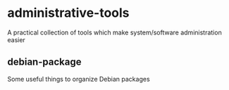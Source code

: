 # administrative-tools
A practical collection of tools which make system/software administration easier

## debian-package
Some useful things to organize Debian packages
